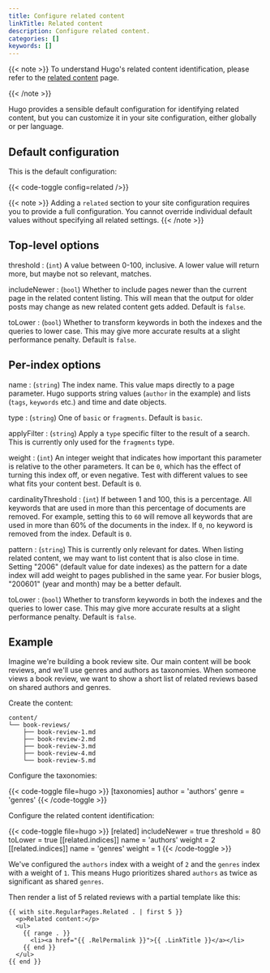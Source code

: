 ```yaml
---
title: Configure related content
linkTitle: Related content
description: Configure related content.
categories: []
keywords: []
---
```


{{< note >}}
To understand Hugo's related content identification, please refer to the [related content] page.

[related content]: /content-management/related-content/
{{< /note >}}

Hugo provides a sensible default configuration for identifying related content, but you can customize it in your site configuration, either globally or per language.

## Default configuration

This is the default configuration:

{{< code-toggle config=related />}}

{{< note >}}
Adding a `related` section to your site configuration requires you to provide a full configuration. You cannot override individual default values without specifying all related settings.
{{< /note >}}

## Top-level options

threshold
: (`int`) A value between 0-100, inclusive. A lower value will return more, but maybe not so relevant, matches.

includeNewer
: (`bool`) Whether to include pages newer than the current page in the related content listing. This will mean that the output for older posts may change as new related content gets added. Default is `false`.

toLower
: (`bool`) Whether to transform keywords in both the indexes and the queries to lower case. This may give more accurate results at a slight performance penalty. Default is `false`.

## Per-index options

name
: (`string`) The index name. This value maps directly to a page parameter. Hugo supports string values (`author` in the example) and lists (`tags`, `keywords` etc.) and time and date objects.

type
: (`string`) One of `basic` or `fragments`. Default is `basic`.

applyFilter
: (`string`) Apply a `type` specific filter to the result of a search. This is currently only used for the `fragments` type.

weight
: (`int`) An integer weight that indicates how important this parameter is relative to the other parameters. It can be `0`, which has the effect of turning this index off, or even negative. Test with different values to see what fits your content best. Default is `0`.

cardinalityThreshold
: (`int`) If between 1 and 100, this is a percentage. All keywords that are used in more than this percentage of documents are removed. For example, setting this to `60` will remove all keywords that are used in more than 60% of the documents in the index. If `0`, no keyword is removed from the index. Default is `0`.

pattern
: (`string`) This is currently only relevant for dates. When listing related content, we may want to list content that is also close in time. Setting "2006" (default value for date indexes) as the pattern for a date index will add weight to pages published in the same year. For busier blogs, "200601" (year and month) may be a better default.

toLower
: (`bool`) Whether to transform keywords in both the indexes and the queries to lower case. This may give more accurate results at a slight performance penalty. Default is `false`.

## Example

Imagine we're building a book review site. Our main content will be book reviews, and we'll use genres and authors as taxonomies. When someone views a book review, we want to show a short list of related reviews based on shared authors and genres.

Create the content:

```text
content/
└── book-reviews/
    ├── book-review-1.md
    ├── book-review-2.md
    ├── book-review-3.md
    ├── book-review-4.md
    └── book-review-5.md
```

Configure the taxonomies:

{{< code-toggle file=hugo >}}
[taxonomies]
author = 'authors'
genre = 'genres'
{{< /code-toggle >}}

Configure the related content identification:

{{< code-toggle file=hugo >}}
[related]
includeNewer = true
threshold = 80
toLower = true
[[related.indices]]
name = 'authors'
weight = 2
[[related.indices]]
name = 'genres'
weight = 1
{{< /code-toggle >}}

We've configured the `authors` index with a weight of `2` and the `genres` index with a weight of `1`. This means Hugo prioritizes shared `authors` as twice as significant as shared `genres`.

Then render a list of 5 related reviews with a partial template like this:

```go-html-template {file="layouts/partials/related.html" copy=true}
{{ with site.RegularPages.Related . | first 5 }}
  <p>Related content:</p>
  <ul>
    {{ range . }}
      <li><a href="{{ .RelPermalink }}">{{ .LinkTitle }}</a></li>
    {{ end }}
  </ul>
{{ end }}
```
